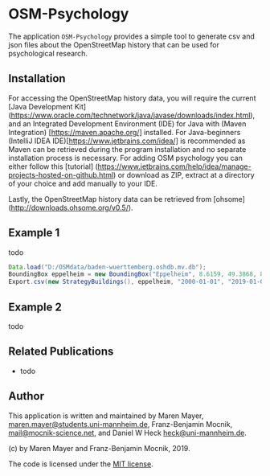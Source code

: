 # OSM-Psychology

The application `OSM-Psychology` provides a simple tool to generate csv and json files about the OpenStreetMap history that can be used for psychological research.

## Installation

For accessing the OpenStreetMap history data, you will require the current [Java Development Kit] (https://www.oracle.com/technetwork/java/javase/downloads/index.html), and an Integrated Development Environment (IDE) for Java with (Maven Integration) [https://maven.apache.org/] installed.
For Java-beginners (IntelliJ IDEA IDE)[https://www.jetbrains.com/idea/] is recommended as Maven can be retrieved during the program installation and no separate installation process is necessary. For adding OSM psychology you can either follow this [tutorial] (https://www.jetbrains.com/help/idea/manage-projects-hosted-on-github.html) or download as ZIP, extract at a directory of your choice and add manually to your IDE. 

Lastly, the OpenStreetMap history data can be retrieved from [ohsome] (http://downloads.ohsome.org/v0.5/).

## Example 1

todo
```java
Data.load("D:/OSMdata/baden-wuerttemberg.oshdb.mv.db");
BoundingBox eppelheim = new BoundingBox("Eppelheim", 8.6159, 49.3868, 8.6555, 49.4153);
Export.csv(new StrategyBuildings(), eppelheim, "2000-01-01", "2019-01-01", Col.ALL);
```

## Example 2

todo

## Related Publications

* todo

## Author

This application is written and maintained by Maren Mayer, <maren.mayer@students.uni-mannheim.de>, Franz-Benjamin Mocnik, <mail@mocnik-science.net>, and Daniel W Heck <heck@uni-mannheim.de>.

(c) by Maren Mayer and Franz-Benjamin Mocnik, 2019.

The code is licensed under the [MIT license](https://github.com/mocnik-science/osm-psychology/blob/master/LICENSE).
